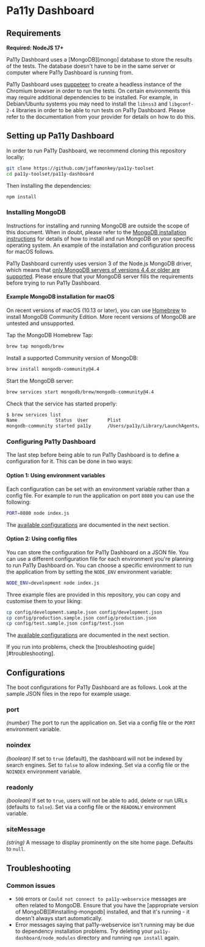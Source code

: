 # Pa11y Dashboard

## Requirements

**Required: NodeJS 17+**

Pa11y Dashboard uses a [MongoDB][mongo] database to store the results of the tests. The database doesn't have to be in the same server or computer where Pa11y Dashboard is running from.

Pa11y Dashboard uses [puppeteer](https://www.npmjs.com/package/puppeteer) to create a headless instance of the Chromium browser in order to run the tests. On certain environments this may require additional dependencies to be installed. For example, in Debian/Ubuntu systems you may need to install the `libnss3` and `libgconf-2-4` libraries in order to be able to run tests on Pa11y Dashboard. Please refer to the documentation from your provider for details on how to do this.

## Setting up Pa11y Dashboard

In order to run Pa11y Dashboard, we recommend cloning this repository locally:

```sh
git clone https://github.com/jaffamonkey/pa11y-toolset
cd pa11y-toolset/pa11y-dashboard
```

Then installing the dependencies:

```sh
npm install
```

### Installing MongoDB

Instructions for installing and running MongoDB are outside the scope of this document. When in doubt, please refer to the [MongoDB installation instructions](https://docs.mongodb.com/manual/installation/) for details of how to install and run MongoDB on your specific operating system. An example of the installation and configuration process for macOS follows.

Pa11y Dashboard currently uses version 3 of the Node.js MongoDB driver, which means that [only MongoDB servers of versions 4.4 or older are supported](https://docs.mongodb.com/drivers/node/current/compatibility/#mongodb-compatibility). Please ensure that your MongoDB server fills the requirements before trying to run Pa11y Dashboard.

#### Example MongoDB installation for macOS

On recent versions of macOS (10.13 or later), you can use [Homebrew](https://brew.sh/) to install MongoDB Community Edition. More recent versions of MongoDB are untested and unsupported.

Tap the MongoDB Homebrew Tap:

```sh
brew tap mongodb/brew
```

Install a supported Community version of MongoDB:

```sh
brew install mongodb-community@4.4
```

Start the MongoDB server:

```sh
brew services start mongodb/brew/mongodb-community@4.4
```

Check that the service has started properly:

```sh
$ brew services list
Name              Status  User       Plist
mongodb-community started pa11y      /Users/pa11y/Library/LaunchAgents/homebrew.mxcl.mongodb-community.plist
```

### Configuring Pa11y Dashboard

The last step before being able to run Pa11y Dashboard is to define a configuration for it. This can be done in two ways:

#### Option 1: Using environment variables

Each configuration can be set with an environment variable rather than a config file. For example to run the application on port `8080` you can use the following:

```sh
PORT=8080 node index.js
```

The [available configurations](#configurations) are documented in the next section.

#### Option 2: Using config files

You can store the configuration for Pa11y Dashboard on a JSON file. You can use a different configuration file for each environment you're planning to run Pa11y Dashboard on. You can choose a specific environment to run the application from by setting the `NODE_ENV` environment variable:

```sh
NODE_ENV=development node index.js
```

Three example files are provided in this repository, you can copy and customise them to your liking:

```sh
cp config/development.sample.json config/development.json
cp config/production.sample.json config/production.json
cp config/test.sample.json config/test.json
```

The [available configurations](#configurations) are documented in the next section.

If you run into problems, check the [troubleshooting guide][#troubleshooting].

## Configurations

The boot configurations for Pa11y Dashboard are as follows. Look at the sample JSON files in the repo for example usage.

### port

*(number)* The port to run the application on. Set via a config file or the `PORT` environment variable.

### noindex

*(boolean)* If set to `true` (default), the dashboard will not be indexed by search engines. Set to `false` to allow indexing. Set via a config file or the `NOINDEX` environment variable.

### readonly

*(boolean)* If set to `true`, users will not be able to add, delete or run URLs (defaults to `false`). Set via a config file or the `READONLY` environment variable.

### siteMessage

*(string)* A message to display prominently on the site home page. Defaults to `null`.


## Troubleshooting

### Common issues

* `500` errors or `Could not connect to pa11y-webservice` messages are often related to MongoDB. Ensure that you have the [appropriate version of MongoDB][#installing-mongodb] installed, and that it's running - it doesn't always start automatically.
* Error messages saying that pa11y-webservice isn't running may be due to dependency installation problems. Try deleting your `pa11y-dashboard/node_modules` directory and running `npm install` again.

